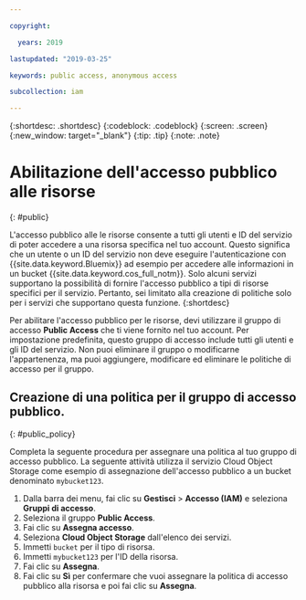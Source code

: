 ```yaml
---

copyright:

  years: 2019

lastupdated: "2019-03-25"

keywords: public access, anonymous access

subcollection: iam

---
```


{:shortdesc: .shortdesc}
{:codeblock: .codeblock}
{:screen: .screen}
{:new_window: target="_blank"}
{:tip: .tip}
{:note: .note}

# Abilitazione dell'accesso pubblico alle risorse
{: #public}

L'accesso pubblico alle le risorse consente a tutti gli utenti e ID del servizio di poter accedere a una risorsa specifica nel tuo account. Questo significa che un utente o un ID del servizio non deve eseguire l'autenticazione con {{site.data.keyword.Bluemix}} ad esempio per accedere alle informazioni in un bucket {{site.data.keyword.cos_full_notm}}. Solo alcuni servizi supportano la possibilità di fornire l'accesso pubblico a tipi di risorse specifici per il servizio. Pertanto, sei limitato alla creazione di politiche solo per i servizi che supportano questa funzione.
{:shortdesc}

Per abilitare l'accesso pubblico per le risorse, devi utilizzare il gruppo di accesso **Public Access** che ti viene fornito nel tuo account. Per impostazione predefinita, questo gruppo di accesso include tutti gli utenti e gli ID del servizio. Non puoi eliminare il gruppo o modificarne l'appartenenza, ma puoi aggiungere, modificare ed eliminare le politiche di accesso per il gruppo.

## Creazione di una politica per il gruppo di accesso pubblico.
{: #public_policy}

Completa la seguente procedura per assegnare una politica al tuo gruppo di accesso pubblico. La seguente attività utilizza il servizio Cloud Object Storage come esempio di assegnazione dell'accesso pubblico a un bucket denominato `mybucket123`.

1. Dalla barra dei menu, fai clic su **Gestisci** &gt; **Accesso (IAM)** e seleziona **Gruppi di accesso**.
2. Seleziona il gruppo **Public Access**.
3. Fai clic su **Assegna accesso**.
4. Seleziona **Cloud Object Storage** dall'elenco dei servizi.
5. Immetti `bucket` per il tipo di risorsa.
6. Immetti `mybucket123` per l'ID della risorsa.
7. Fai clic su **Assegna**.
8. Fai clic su **Sì** per confermare che vuoi assegnare la politica di accesso pubblico alla risorsa e poi fai clic su **Assegna**.
